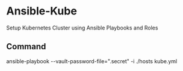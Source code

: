 # Ansible-Kube
Setup Kubernetes Cluster using Ansible Playbooks and Roles 


## Command
ansible-playbook --vault-password-file=".secret"  -i ./hosts kube.yml

